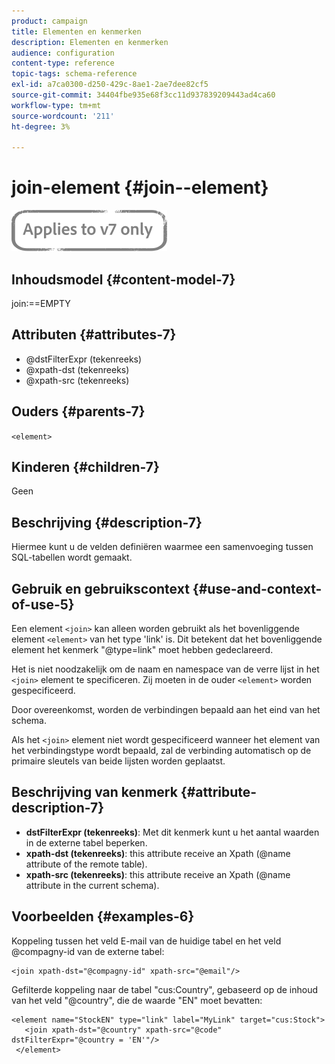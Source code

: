 ```yaml
---
product: campaign
title: Elementen en kenmerken
description: Elementen en kenmerken
audience: configuration
content-type: reference
topic-tags: schema-reference
exl-id: a7ca0300-d250-429c-8ae1-2ae7dee82cf5
source-git-commit: 34404fbe935e68f3cc11d937839209443ad4ca60
workflow-type: tm+mt
source-wordcount: '211'
ht-degree: 3%

---
```


# join-element {#join--element}

![](../../../assets/v7-only.svg)

## Inhoudsmodel {#content-model-7}

join:==EMPTY

## Attributen {#attributes-7}

* @dstFilterExpr (tekenreeks)
* @xpath-dst (tekenreeks)
* @xpath-src (tekenreeks)

## Ouders {#parents-7}

`<element>`

## Kinderen {#children-7}

Geen

## Beschrijving {#description-7}

Hiermee kunt u de velden definiëren waarmee een samenvoeging tussen SQL-tabellen wordt gemaakt.

## Gebruik en gebruikscontext {#use-and-context-of-use-5}

Een element `<join>` kan alleen worden gebruikt als het bovenliggende element `<element>` van het type &#39;link&#39; is. Dit betekent dat het bovenliggende element het kenmerk &quot;@type=link&quot; moet hebben gedeclareerd.

Het is niet noodzakelijk om de naam en namespace van de verre lijst in het `<join>` element te specificeren. Zij moeten in de ouder `<element>` worden gespecificeerd.

Door overeenkomst, worden de verbindingen bepaald aan het eind van het schema.

Als het `<join>` element niet wordt gespecificeerd wanneer het element van het verbindingstype wordt bepaald, zal de verbinding automatisch op de primaire sleutels van beide lijsten worden geplaatst.

## Beschrijving van kenmerk {#attribute-description-7}

* **dstFilterExpr (tekenreeks)**: Met dit kenmerk kunt u het aantal waarden in de externe tabel beperken.
* **xpath-dst (tekenreeks)**: this attribute receive an Xpath (@name attribute of the remote table).
* **xpath-src (tekenreeks)**: this attribute receive an Xpath (@name attribute in the current schema).

## Voorbeelden {#examples-6}

Koppeling tussen het veld E-mail van de huidige tabel en het veld @compagny-id van de externe tabel:

```
<join xpath-dst="@compagny-id" xpath-src="@email"/>
```

Gefilterde koppeling naar de tabel &quot;cus:Country&quot;, gebaseerd op de inhoud van het veld &quot;@country&quot;, die de waarde &quot;EN&quot; moet bevatten:

```
<element name="StockEN" type="link" label="MyLink" target="cus:Stock">
   <join xpath-dst="@country" xpath-src="@code" dstFilterExpr="@country = 'EN'"/>
 </element>
```
